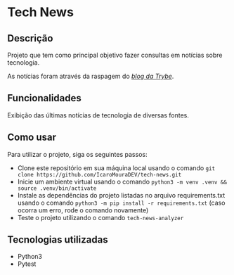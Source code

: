 # Tech News

## Descrição

Projeto que tem como principal objetivo fazer consultas em notícias sobre tecnologia.

As notícias foram através da raspagem do [_blog da Trybe_](https://blog.betrybe.com).

## Funcionalidades

Exibição das últimas notícias de tecnologia de diversas fontes.

## Como usar

Para utilizar o projeto, siga os seguintes passos:

- Clone este repositório em sua máquina local usando o comando `git clone https://github.com/IcaroMouraDEV/tech-news.git`
- Inicie um ambiente virtual usando o comando `python3 -m venv .venv && source .venv/bin/activate`
- Instale as dependências do projeto listadas no arquivo requirements.txt usando o comando `python3 -m pip install -r requirements.txt` (caso ocorra um erro, rode o comando novamente)
- Teste o projeto utilizando o comando `tech-news-analyzer`

## Tecnologias utilizadas

<ul>
    <li>Python3</li>
    <li>Pytest</li>
</ul>

